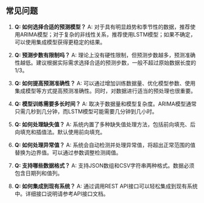 ## 常见问题

1. **Q: 如何选择合适的预测模型？**
   A: 对于具有明显趋势和季节性的数据，推荐使用ARIMA模型；对于复杂的非线性关系，推荐使用LSTM模型；如果不确定，可以使用集成模型获得更稳定的结果。

2. **Q: 预测步数有限制吗？**
   A: 理论上没有硬性限制，但预测步数越多，预测准确性越低。建议根据实际需求选择合适的预测步数，一般不超过原始数据长度的1/3。

3. **Q: 如何提高预测准确性？**
   A: 可以通过增加训练数据量、优化模型参数、使用集成模型等方式提高预测准确性。同时，对数据进行适当的预处理也很重要。

4. **Q: 模型训练需要多长时间？**
   A: 取决于数据量和模型复杂度。ARIMA模型通常只需几秒到几分钟，而LSTM模型可能需要几分钟到几小时。

5. **Q: 如何处理缺失值？**
   A: 系统内置了多种缺失值处理方法，包括前向填充、后向填充和插值法。默认使用前向填充。

6. **Q: 如何处理异常值？**
   A: 系统会自动检测并处理异常值，将超出正常范围的值替换为边界值。可以通过参数调整检测阈值。

7. **Q: 支持哪些数据格式？**
   A: 支持JSON数组和CSV字符串两种格式。数据必须包含日期列和值列。

8. **Q: 如何集成到现有系统？**
   A: 通过调用REST API接口可以轻松集成到现有系统中。详细接口说明请参考API接口文档。